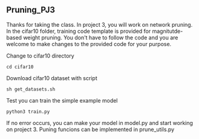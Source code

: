 ## Pruning_PJ3
Thanks for taking the class. In project 3, you will work on network pruning. 
In the cifar10 folder, training code template is provided for magnitutde-based weight pruning.
You don't have to follow the code and you are welcome to make changes to the provided code for your purpose.

Change to cifar10 directory
```
cd cifar10
```
Download cifar10 dataset with script
```
sh get_datasets.sh
```
Test you can train the simple example model
```
python3 train.py
```
If no error occurs, you can make your model in model.py and start working on project 3. Puning funcions can be implemented in prune_utils.py
